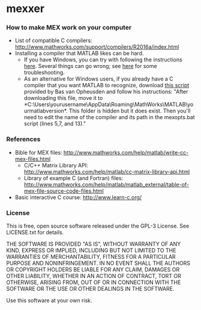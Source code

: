 # mexxer


### How to make MEX work on your computer

- List of compatible C compilers: http://www.mathworks.com/support/compilers/R2016a/index.html
- Installing a compiler that MATLAB likes can be hard.
  - If you have Windows, you can try with following the instructions [here](https://www.mathworks.com/matlabcentral/answers/101105-how-do-i-install-microsoft-windows-sdk-7-1). Several things can go wrong; see [here](https://www.mathworks.com/matlabcentral/answers/95039-why-does-the-sdk-7-1-installation-fail-with-an-installation-failed-message-on-my-windows-system) for some troubleshooting.
  - As an alternative for Windows users, if you already have a C compiler that you want MATLAB to recognize, download [this script](https://github.com/lacerbi/mexxer/blob/master/mexopts.bat) provided by Bas van Opheusden and follow his instructions: "After downloading this file, move it to *C:\Users\yourusername\AppData\Roaming\MathWorks\MATLAB\yourmatlabversion\*. This folder is hidden but it does exist. Then you'll need to edit the name of the compiler and its path in the mexopts.bat script (lines 5,7, and 13)."

### References

- Bible for MEX files: http://www.mathworks.com/help/matlab/write-cc-mex-files.html
  - C/C++ Matrix Library API: http://www.mathworks.com/help/matlab/cc-matrix-library-api.html
  - Library of example C (and Fortran) files: http://www.mathworks.com/help/matlab/matlab_external/table-of-mex-file-source-code-files.html
- Basic interactive C course: http://www.learn-c.org/

### License

This is free, open source software released under the GPL-3 License. See LICENSE.txt for details.

THE SOFTWARE IS PROVIDED "AS IS", WITHOUT WARRANTY OF ANY KIND, EXPRESS OR IMPLIED, INCLUDING BUT NOT LIMITED TO THE WARRANTIES OF MERCHANTABILITY, FITNESS FOR A PARTICULAR PURPOSE AND NONINFRINGEMENT. IN NO EVENT SHALL THE AUTHORS OR COPYRIGHT HOLDERS BE LIABLE FOR ANY CLAIM, DAMAGES OR OTHER LIABILITY, WHETHER IN AN ACTION OF CONTRACT, TORT OR OTHERWISE, ARISING FROM, OUT OF OR IN CONNECTION WITH THE SOFTWARE OR THE USE OR OTHER DEALINGS IN THE SOFTWARE.

Use this software at your own risk.
